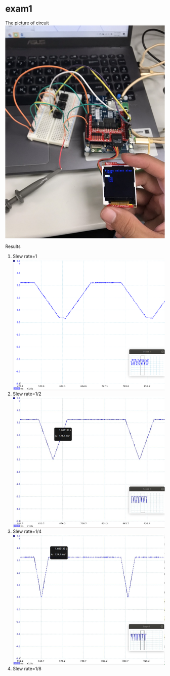 # exam1
The picture of circuit
![image](https://github.com/106061144/exam1/blob/master/S__12492809.jpg)

Results
1. Slew rate=1
![image](https://github.com/106061144/exam1/blob/master/1.png)
2. Slew rate=1/2
![image](https://github.com/106061144/exam1/blob/master/2.jpg)
3. Slew rate=1/4
![image](https://github.com/106061144/exam1/blob/master/3.jpg)
4. Slew rate=1/8
